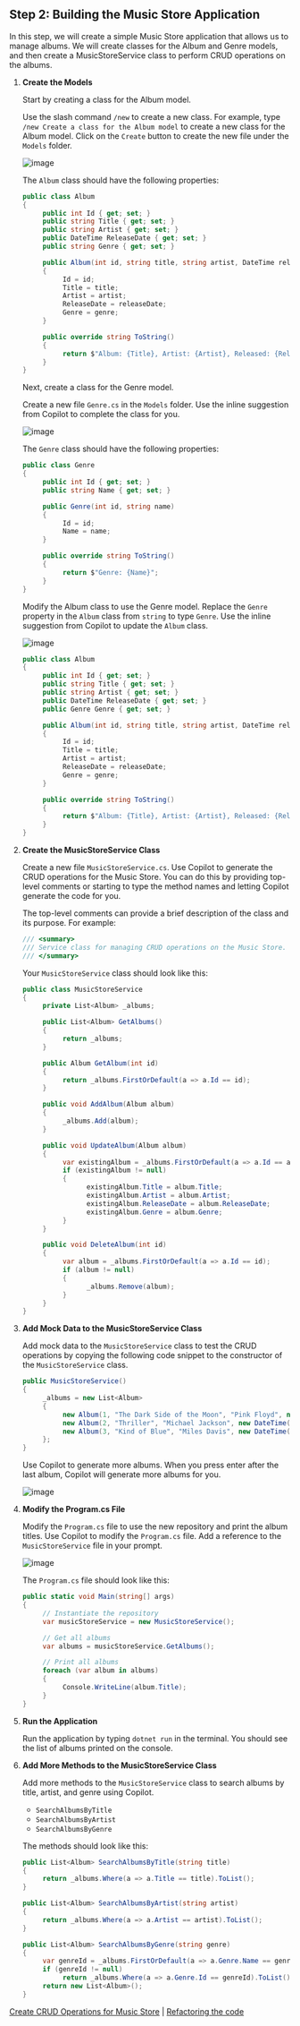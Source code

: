 ## Step 2: Building the Music Store Application

In this step, we will create a simple Music Store application that allows us to manage albums. We will create classes for the Album and Genre models, and then create a MusicStoreService class to perform CRUD operations on the albums.

1. **Create the Models**

   Start by creating a class for the Album model.

   Use the slash command `/new` to create a new class. For example, type `/new Create a class for the Album model` to create a new class for the Album model. Click on the `Create` button to create the new file under the `Models` folder.

   ![image](./media/374416226-e2e2fee3-2160-46d1-bced-1898cbb8b926.png)

   The `Album` class should have the following properties:

   ```csharp
   public class Album
   {
        public int Id { get; set; }
        public string Title { get; set; }
        public string Artist { get; set; }
        public DateTime ReleaseDate { get; set; }
        public string Genre { get; set; }

        public Album(int id, string title, string artist, DateTime releaseDate, string genre)
        {
             Id = id;
             Title = title;
             Artist = artist;
             ReleaseDate = releaseDate;
             Genre = genre;
        }

        public override string ToString()
        {
             return $"Album: {Title}, Artist: {Artist}, Released: {ReleaseDate.ToShortDateString()}, Genre: {Genre}";
        }
   }
   ```

   Next, create a class for the Genre model.

   Create a new file `Genre.cs` in the `Models` folder. Use the inline suggestion from Copilot to complete the class for you.

   ![image](/media/374417221-6e072689-cc38-471c-8917-95a7ac784113.png)

   The `Genre` class should have the following properties:

   ```csharp
   public class Genre
   {
        public int Id { get; set; }
        public string Name { get; set; }

        public Genre(int id, string name)
        {
             Id = id;
             Name = name;
        }

        public override string ToString()
        {
             return $"Genre: {Name}";
        }
   }
   ```

   Modify the Album class to use the Genre model. Replace the `Genre` property in the `Album` class from `string` to type `Genre`. Use the inline suggestion from Copilot to update the `Album` class.

   ![image](/media/374416663-07c6ce78-67ba-4d64-8122-98bf08b2d351.png)

   ```csharp
   public class Album
   {
        public int Id { get; set; }
        public string Title { get; set; }
        public string Artist { get; set; }
        public DateTime ReleaseDate { get; set; }
        public Genre Genre { get; set; }

        public Album(int id, string title, string artist, DateTime releaseDate, Genre genre)
        {
             Id = id;
             Title = title;
             Artist = artist;
             ReleaseDate = releaseDate;
             Genre = genre;
        }

        public override string ToString()
        {
             return $"Album: {Title}, Artist: {Artist}, Released: {ReleaseDate.ToShortDateString()}, Genre: {Genre.Name}";
        }
   }
   ```

2. **Create the MusicStoreService Class**

   Create a new file `MusicStoreService.cs`. Use Copilot to generate the CRUD operations for the Music Store. You can do this by providing top-level comments or starting to type the method names and letting Copilot generate the code for you.

   The top-level comments can provide a brief description of the class and its purpose. For example:

   ```csharp
   /// <summary>
   /// Service class for managing CRUD operations on the Music Store.
   /// </summary>
   ```

   Your `MusicStoreService` class should look like this:

   ```csharp
   public class MusicStoreService
   {
        private List<Album> _albums;

        public List<Album> GetAlbums()
        {
             return _albums;
        }

        public Album GetAlbum(int id)
        {
             return _albums.FirstOrDefault(a => a.Id == id);
        }

        public void AddAlbum(Album album)
        {
             _albums.Add(album);
        }

        public void UpdateAlbum(Album album)
        {
             var existingAlbum = _albums.FirstOrDefault(a => a.Id == album.Id);
             if (existingAlbum != null)
             {
                   existingAlbum.Title = album.Title;
                   existingAlbum.Artist = album.Artist;
                   existingAlbum.ReleaseDate = album.ReleaseDate;
                   existingAlbum.Genre = album.Genre;
             }
        }

        public void DeleteAlbum(int id)
        {
             var album = _albums.FirstOrDefault(a => a.Id == id);
             if (album != null)
             {
                   _albums.Remove(album);
             }
        }
   }
   ```

3. **Add Mock Data to the MusicStoreService Class**

   Add mock data to the `MusicStoreService` class to test the CRUD operations by copying the following code snippet to the constructor of the `MusicStoreService` class.

   ```csharp
   public MusicStoreService()
   {
        _albums = new List<Album>
        {
             new Album(1, "The Dark Side of the Moon", "Pink Floyd", new DateTime(1973, 3, 1), new Genre(1, "Rock")),
             new Album(2, "Thriller", "Michael Jackson", new DateTime(1982, 11, 30), new Genre(2, "Pop")),
             new Album(3, "Kind of Blue", "Miles Davis", new DateTime(1959, 8, 17), new Genre(3, "Jazz"))
        };
   }
   ```

   Use Copilot to generate more albums. When you press enter after the last album, Copilot will generate more albums for you.

   ![image](/media/374417333-baec4c0e-6b05-4b49-86d5-84b33040690d.png)

4. **Modify the Program.cs File**

   Modify the `Program.cs` file to use the new repository and print the album titles. Use Copilot to modify the `Program.cs` file. Add a reference to the `MusicStoreService` file in your prompt.

   ![image](media/374421950-cee4fdd7-c77d-4c6f-8581-71839e563dc2.png)

   The `Program.cs` file should look like this:

   ```csharp
   public static void Main(string[] args)
   {
        // Instantiate the repository
        var musicStoreService = new MusicStoreService();

        // Get all albums
        var albums = musicStoreService.GetAlbums();

        // Print all albums
        foreach (var album in albums)
        {
             Console.WriteLine(album.Title);
        }
   }
   ```

5. **Run the Application**

   Run the application by typing `dotnet run` in the terminal. You should see the list of albums printed on the console.

6. **Add More Methods to the MusicStoreService Class**

   Add more methods to the `MusicStoreService` class to search albums by title, artist, and genre using Copilot.

   - `SearchAlbumsByTitle`
   - `SearchAlbumsByArtist`
   - `SearchAlbumsByGenre`

   The methods should look like this:

   ```csharp
   public List<Album> SearchAlbumsByTitle(string title)
   {
        return _albums.Where(a => a.Title == title).ToList();
   }

   public List<Album> SearchAlbumsByArtist(string artist)
   {
        return _albums.Where(a => a.Artist == artist).ToList();
   }

   public List<Album> SearchAlbumsByGenre(string genre)
   {
        var genreId = _albums.FirstOrDefault(a => a.Genre.Name == genre)?.Genre.Id;
        if (genreId != null)
             return _albums.Where(a => a.Genre.Id == genreId).ToList();
        return new List<Album>();
   }
   ```

[Create CRUD Operations for Music Store](./02-Step02.md) | [Refactoring the code](./03-Step03.md)
